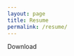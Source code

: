 ```yaml
---
layout: page
title: Resume
permalink: /resume/
---
```


<object data="{{site.url}}{{site.baseurl}}/static/files/Resume.pdf" type="application/pdf" style="height: 100vh; width: 100%">
  <p>Download<a href="{{site.url}}{{site.baseurl}}/static/files/Resume.pdf"></a></p>
</object>